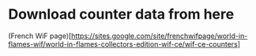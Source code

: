 # Download counter data from here

(French WiF page)[https://sites.google.com/site/frenchwifpage/world-in-flames-wif/world-in-flames-collectors-edition-wif-ce/wif-ce-counters]